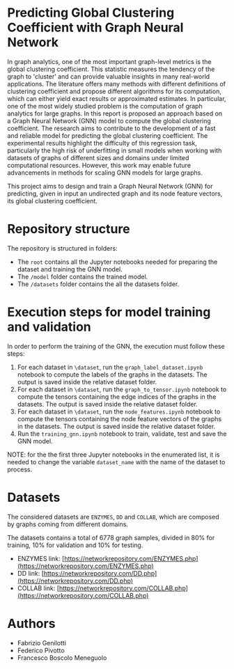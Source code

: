 # Predicting Global Clustering Coefficient with Graph Neural Network
In graph analytics, one of the most important graph-level metrics is the global clustering coefficient. This statistic measures the tendency of the graph to 'cluster' and can provide valuable insights in many real-world applications. The literature offers many methods with different definitions of clustering coefficient and propose different algorithms for its computation, which can either yield exact results or approximated estimates. In particular, one of the most widely studied problem is the computation of graph analytics for large graphs. In this report is proposed an approach based on a Graph Neural Network (GNN) model to compute the global clustering coefficient. The research aims to contribute to the development of a fast and reliable model for predicting the global clustering coefficient. The experimental results highlight the difficulty of this regression task, particularly the high risk of underfitting in small models when working with datasets of graphs of different sizes and domains under limited computational resources. However, this work may enable future advancements in methods for scaling GNN models for large graphs.

This project aims to design and train a Graph Neural Network (GNN) for predicting, given in input an undirected graph and its node feature vectors, its global clustering coefficient. 

# Repository structure
The repository is structured in folders:
-  The `root` contains all the Jupyter notebooks needed for preparing the dataset and training the GNN model.
-  The `/model` folder contains the trained model.
-  The `/datasets` folder contains the all the datasets folder.

# Execution steps for model training and validation
In order to perform the training of the GNN, the execution must follow these steps:
1.  For each dataset in `\dataset`, run the `graph_label_dataset.ipynb` notebook to compute the labels of the graphs in the datasets. The output is saved inside the relative dataset folder.
2.  For each dataset in `\dataset`, run the `graph_to_tensor.ipynb` notebook to compute the tensors containing the edge indices of the graphs in the datasets. The output is saved inside the relative dataset folder.
3.  For each dataset in `\dataset`, run the `node_features.ipynb` notebook to compute the tensors containing the node feature vectors of the graphs in the datasets. The output is saved inside the relative dataset folder.
4.  Run the `training_gnn.ipynb` notebook to train, validate, test and save the GNN model.

NOTE: for the the first three Jupyter notebooks in the enumerated list, it is needed to change the variable `dataset_name` with the name of the dataset to process.

# Datasets
The considered datasets are `ENZYMES`, `DD` and `COLLAB`, which are composed by graphs coming from different domains.

The datasets contains a total of 6778 graph samples, divided in 80% for training, 10% for validation and 10% for testing.

-  ENZYMES link: [https://networkrepository.com/ENZYMES.php](https://networkrepository.com/ENZYMES.php)
-  DD link: [https://networkrepository.com/DD.php](https://networkrepository.com/DD.php)
-  COLLAB link: [https://networkrepository.com/COLLAB.php](https://networkrepository.com/COLLAB.php)

# Authors
-  Fabrizio Genilotti
-  Federico Pivotto
-  Francesco Boscolo Meneguolo
